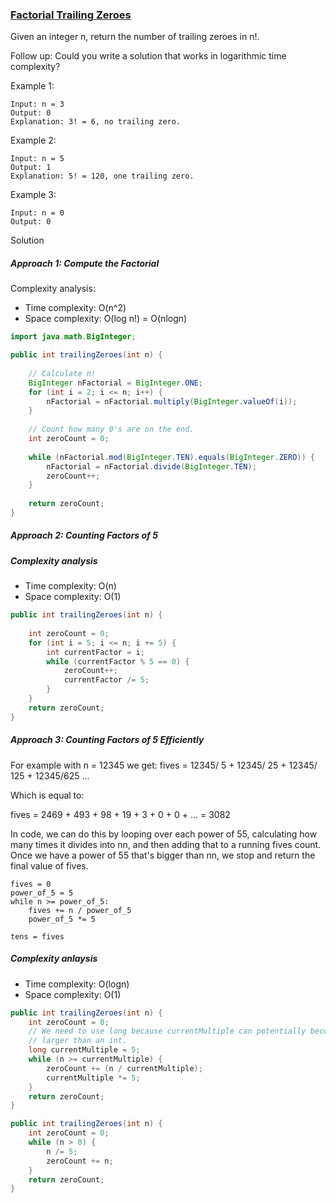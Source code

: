 ### [Factorial Trailing Zeroes](https://leetcode.com/problems/factorial-trailing-zeroes/)

Given an integer n, return the number of trailing zeroes in n!.

Follow up: Could you write a solution that works in logarithmic time complexity?

 

Example 1:
```
Input: n = 3
Output: 0
Explanation: 3! = 6, no trailing zero.
```
Example 2:
```
Input: n = 5
Output: 1
Explanation: 5! = 120, one trailing zero.
```
Example 3:
```
Input: n = 0
Output: 0
```

Solution

##### Approach 1: Compute the Factorial

Complexity analysis:
- Time complexity: O(n^2)
- Space complexity: O(log n!) = O(nlogn)

```java
import java.math.BigInteger;

public int trailingZeroes(int n) {
    
    // Calculate n!
    BigInteger nFactorial = BigInteger.ONE;
    for (int i = 2; i <= n; i++) {
        nFactorial = nFactorial.multiply(BigInteger.valueOf(i));
    }
                    
    // Count how many 0's are on the end.
    int zeroCount = 0;
    
    while (nFactorial.mod(BigInteger.TEN).equals(BigInteger.ZERO)) {
        nFactorial = nFactorial.divide(BigInteger.TEN);
        zeroCount++;
    }
    
    return zeroCount;
}
```

##### Approach 2: Counting Factors of 5

##### Complexity analysis
- Time complexity: O(n)
- Space complexity: O(1)

```java
public int trailingZeroes(int n) {
        
    int zeroCount = 0;
    for (int i = 5; i <= n; i += 5) {
        int currentFactor = i;
        while (currentFactor % 5 == 0) {
            zeroCount++;
            currentFactor /= 5;
        }
    }
    return zeroCount;
}
```

##### Approach 3: Counting Factors of 5 Efficiently
For example with n = 12345 we get:
fives = 12345/ 5 + 12345/ 25 + 12345/ 125 + 12345/625 ...

Which is equal to:

fives = 2469 + 493 + 98 + 19 + 3 + 0 + 0 + ... = 3082

In code, we can do this by looping over each power of 55, calculating how many times it divides into nn, and then adding that to a running fives count. Once we have a power of 55 that's bigger than nn, we stop and return the final value of fives.

~~~
fives = 0
power_of_5 = 5
while n >= power_of_5:
    fives += n / power_of_5
    power_of_5 *= 5

tens = fives
~~~

##### Complexity anlaysis
- Time complexity: O(logn)
- Space complexity: O(1)

```java
public int trailingZeroes(int n) {
    int zeroCount = 0;
    // We need to use long because currentMultiple can potentially become
    // larger than an int.
    long currentMultiple = 5;
    while (n >= currentMultiple) {
        zeroCount += (n / currentMultiple);
        currentMultiple *= 5;
    }
    return zeroCount;
}
```

```java
public int trailingZeroes(int n) {
    int zeroCount = 0;
    while (n > 0) {
        n /= 5;
        zeroCount += n;
    }
    return zeroCount;
}
```